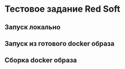 # Тестовое задание Red Soft


## Запуск локально


## Запуск из готового docker образа


## Сборка docker образа